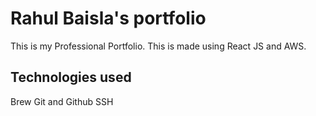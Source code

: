 # Rahul Baisla's portfolio

This is my Professional Portfolio. This is made using React JS and AWS.

## Technologies used
Brew
Git and Github
SSH
